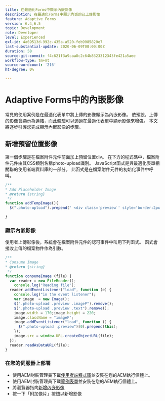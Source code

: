 ```yaml
---
title: 在最適化Forms中顯示內嵌影像
description: 在最適化Forms中顯示內嵌的已上傳影像
feature: Adaptive Forms
version: 6.4,6.5
topic: Development
role: Developer
level: Experienced
exl-id: 4a69513d-992c-435a-a520-feb9085820e7
last-substantial-update: 2020-06-09T00:00:00Z
duration: 58
source-git-commit: f4c621f3a9caa8c2c64b8323312343fe421a5aee
workflow-type: tm+mt
source-wordcount: '216'
ht-degree: 0%

---
```


# Adaptive Forms中的內嵌影像

常見的使用案例是在最適化表單中將上傳的影像顯示為內嵌影像。 依預設，上傳的影像會顯示為連結，而此體驗可以透過在最適化表單中顯示影像來增強。 本文將逐步引導您完成顯示內嵌影像的步驟。

## 新增預留位置影像

第一個步驟是在檔案附件元件前面加上預留位置div。 在下方的程式碼中，檔案附件元件由其CSS類別名稱photo-upload識別。 JavaScript函式是與最適化表單相關聯的使用者端資料庫的一部分。 此函式是在檔案附件元件的初始化事件中呼叫。

```javascript
/**
* Add Placeholder Image
* @return {string} 
 */
function addTempImage(){
  $(".photo-upload").prepend(" <div class='preview'' style='border:2px solid;height:225px;width:175px;text-align:center'><br><br><div class='text'>3.5mm * 4.5mm<br>2Mb max<br>Min 600dpi</div></div><br>");

}
```

### 顯示內嵌影像

使用者上傳影像後，系統會在檔案附件元件的認可事件中叫用下列函式。 函式會接收上傳的檔案物件作為引數。

```javascript
/**
* Consume Image
* @return {string} 
 */
function consumeImage (file) {
  var reader = new FileReader();
    console.log("Reading file");
  reader.addEventListener("load", function (e) {
    console.log("in the event listener");
    var image  = new Image();
    $(".photo-upload .preview .imageP").remove();
    $(".photo-upload .preview .text").remove();
    image.width = 170;image.height = 220;
    image.className = "imageP";
    image.addEventListener("load", function () {
      $(".photo-upload .preview")[0].prepend(this);
    });
    image.src = window.URL.createObjectURL(file);
  });
  reader.readAsDataURL(file); 
}
```

### 在您的伺服器上部署

* 使用AEM封裝管理員下載[使用者端程式庫](assets/inline-image-client-library.zip)並安裝在您的AEM執行個體上。
* 使用AEM封裝管理員下載[範例表單](assets/inline-image-af.zip)並安裝在您的AEM執行個體上。
* 將瀏覽器指向[新增內嵌影像](http://localhost:4502/content/dam/formsanddocuments/addinlineimage/jcr:content?wcmmode=disabled)
* 按一下「附加像片」按鈕以新增影像
